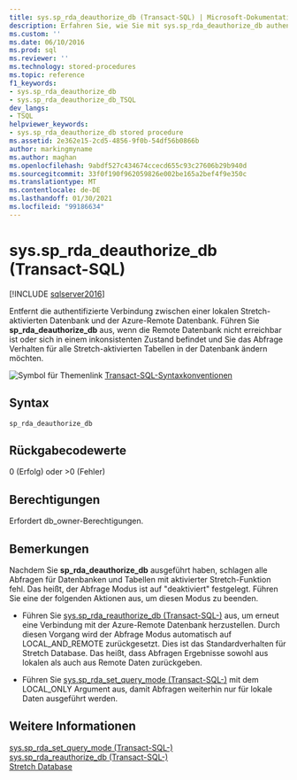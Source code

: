 ```yaml
---
title: sys.sp_rda_deauthorize_db (Transact-SQL) | Microsoft-Dokumentation
description: Erfahren Sie, wie Sie mit sys.sp_rda_deauthorize_db authentifizierte Verbindungen zwischen lokalen Stretch-aktivierten Datenbanken und Remote-Azure-Datenbanken entfernen.
ms.custom: ''
ms.date: 06/10/2016
ms.prod: sql
ms.reviewer: ''
ms.technology: stored-procedures
ms.topic: reference
f1_keywords:
- sys.sp_rda_deauthorize_db
- sys.sp_rda_deauthorize_db_TSQL
dev_langs:
- TSQL
helpviewer_keywords:
- sys.sp_rda_deauthorize_db stored procedure
ms.assetid: 2e362e15-2cd5-4856-9f0b-54df56b0866b
author: markingmyname
ms.author: maghan
ms.openlocfilehash: 9abdf527c434674ccecd655c93c27606b29b940d
ms.sourcegitcommit: 33f0f190f962059826e002be165a2bef4f9e350c
ms.translationtype: MT
ms.contentlocale: de-DE
ms.lasthandoff: 01/30/2021
ms.locfileid: "99186634"
---
```

# <a name="syssp_rda_deauthorize_db-transact-sql"></a>sys.sp_rda_deauthorize_db (Transact-SQL)
[!INCLUDE [sqlserver2016](../../includes/applies-to-version/sqlserver2016.md)]

  Entfernt die authentifizierte Verbindung zwischen einer lokalen Stretch-aktivierten Datenbank und der Azure-Remote Datenbank. Führen Sie **sp_rda_deauthorize_db**  aus, wenn die Remote Datenbank nicht erreichbar ist oder sich in einem inkonsistenten Zustand befindet und Sie das Abfrage Verhalten für alle Stretch-aktivierten Tabellen in der Datenbank ändern möchten.  
  
 ![Symbol für Themenlink](../../database-engine/configure-windows/media/topic-link.gif "Symbol für Themenlink") [Transact-SQL-Syntaxkonventionen](../../t-sql/language-elements/transact-sql-syntax-conventions-transact-sql.md)  
  
## <a name="syntax"></a>Syntax  
  
```  
sp_rda_deauthorize_db   
```  
  
## <a name="return-code-values"></a>Rückgabecodewerte  
 0 (Erfolg) oder >0 (Fehler)  
  
## <a name="permissions"></a>Berechtigungen  
 Erfordert db_owner-Berechtigungen.  
  
## <a name="remarks"></a>Bemerkungen  
 Nachdem Sie **sp_rda_deauthorize_db** ausgeführt haben, schlagen alle Abfragen für Datenbanken und Tabellen mit aktivierter Stretch-Funktion fehl. Das heißt, der Abfrage Modus ist auf "deaktiviert" festgelegt. Führen Sie eine der folgenden Aktionen aus, um diesen Modus zu beenden.  
  
-   Führen Sie [sys.sp_rda_reauthorize_db &#40;Transact-SQL-&#41;](../../relational-databases/system-stored-procedures/sys-sp-rda-reauthorize-db-transact-sql.md) aus, um erneut eine Verbindung mit der Azure-Remote Datenbank herzustellen. Durch diesen Vorgang wird der Abfrage Modus automatisch auf LOCAL_AND_REMOTE zurückgesetzt. Dies ist das Standardverhalten für Stretch Database. Das heißt, dass Abfragen Ergebnisse sowohl aus lokalen als auch aus Remote Daten zurückgeben.  
  
-   Führen Sie [sys.sp_rda_set_query_mode &#40;Transact-SQL-&#41;](../../relational-databases/system-stored-procedures/sys-sp-rda-set-query-mode-transact-sql.md) mit dem LOCAL_ONLY Argument aus, damit Abfragen weiterhin nur für lokale Daten ausgeführt werden.  
  
## <a name="see-also"></a>Weitere Informationen  
 [sys.sp_rda_set_query_mode &#40;Transact-SQL-&#41;](../../relational-databases/system-stored-procedures/sys-sp-rda-set-query-mode-transact-sql.md)   
 [sys.sp_rda_reauthorize_db &#40;Transact-SQL-&#41;](../../relational-databases/system-stored-procedures/sys-sp-rda-reauthorize-db-transact-sql.md)   
 [Stretch Database](../../sql-server/stretch-database/stretch-database.md)  
  
  
